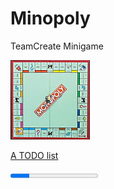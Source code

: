 # Minopoly
TeamCreate Minigame

![alt text](src/res/monopoly.png "Blub")

[A TODO list](TODO)


<progress value="22" max="100">Progress</progress> 
